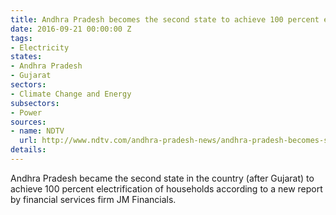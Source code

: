 ```yaml
---
title: Andhra Pradesh becomes the second state to achieve 100 percent electrification
date: 2016-09-21 00:00:00 Z
tags:
- Electricity
states:
- Andhra Pradesh
- Gujarat
sectors:
- Climate Change and Energy
subsectors:
- Power
sources:
- name: NDTV
  url: http://www.ndtv.com/andhra-pradesh-news/andhra-pradesh-becomes-second-state-to-achieve-100-per-cent-electrification-1458203
details: 
---
```


Andhra Pradesh became the second state in the country (after Gujarat) to achieve 100 percent electrification of households according to a new report by financial services firm JM Financials.
